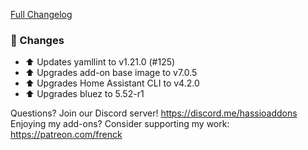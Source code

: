 [Full Changelog][changelog]

### 🔨 Changes

- :arrow_up: Updates yamllint to v1.21.0 (#125)
- :arrow_up: Upgrades add-on base image to v7.0.5
- :arrow_up: Upgrades Home Assistant CLI to v4.2.0
- :arrow_up: Upgrades bluez to 5.52-r1

[changelog]: https://github.com/hassio-addons/addon-ssh/compare/v7.3.0...v7.3.1-beta.2

Questions? Join our Discord server! https://discord.me/hassioaddons
Enjoying my add-ons? Consider supporting my work: https://patreon.com/frenck